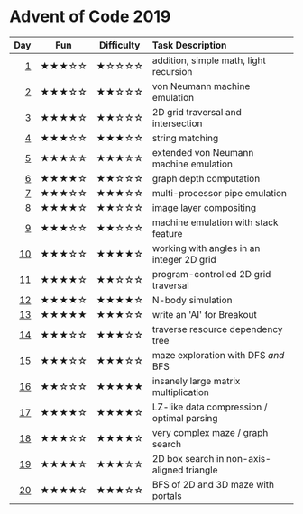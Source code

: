 # Advent of Code 2019

| Day      | Fun   | Difficulty | Task Description |
| -------: | :---: | :--------: | :---------- |
|  [1](01) | ★★★☆☆ | ★☆☆☆☆      | addition, simple math, light recursion
|  [2](02) | ★★★☆☆ | ★★☆☆☆      | von Neumann machine emulation
|  [3](03) | ★★★★☆ | ★★☆☆☆      | 2D grid traversal and intersection
|  [4](04) | ★★★☆☆ | ★★★☆☆      | string matching
|  [5](05) | ★★★☆☆ | ★★★☆☆      | extended von Neumann machine emulation
|  [6](06) | ★★★★☆ | ★★☆☆☆      | graph depth computation
|  [7](07) | ★★★☆☆ | ★★★☆☆      | multi-processor pipe emulation
|  [8](08) | ★★★★☆ | ★★☆☆☆      | image layer compositing
|  [9](09) | ★★★☆☆ | ★★☆☆☆      | machine emulation with stack feature
| [10](10) | ★★★☆☆ | ★★★★☆      | working with angles in an integer 2D grid
| [11](11) | ★★★★☆ | ★★☆☆☆      | program-controlled 2D grid traversal
| [12](12) | ★★★★☆ | ★★★★☆      | N-body simulation
| [13](13) | ★★★★★ | ★★★☆☆      | write an 'AI' for Breakout
| [14](14) | ★★★☆☆ | ★★★☆☆      | traverse resource dependency tree
| [15](15) | ★★★☆☆ | ★★★☆☆      | maze exploration with DFS *and* BFS
| [16](16) | ★★☆☆☆ | ★★★★★      | insanely large matrix multiplication
| [17](17) | ★★★★☆ | ★★★★☆      | LZ-like data compression / optimal parsing
| [18](18) | ★★★☆☆ | ★★★★☆      | very complex maze / graph search
| [19](19) | ★★★★☆ | ★★★☆☆      | 2D box search in non-axis-aligned triangle
| [20](20) | ★★★★☆ | ★★★☆☆      | BFS of 2D and 3D maze with portals
